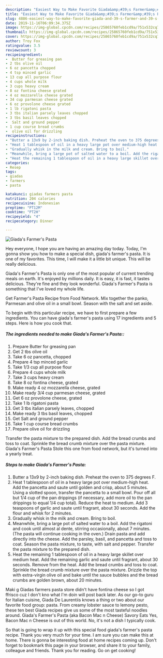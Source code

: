 ```yaml
---
description: "Easiest Way to Make Favorite Giada&amp;#39;s Farmer&amp;#39;s Pasta"
title: "Easiest Way to Make Favorite Giada&amp;#39;s Farmer&amp;#39;s Pasta"
slug: 4886-easiest-way-to-make-favorite-giada-and-39-s-farmer-and-39-s-pasta
date: 2019-11-16T06:09:34.375Z
image: https://img-global.cpcdn.com/recipes/25865760feb1cd9a/751x532cq70/giadas-farmers-pasta-recipe-main-photo.jpg
thumbnail: https://img-global.cpcdn.com/recipes/25865760feb1cd9a/751x532cq70/giadas-farmers-pasta-recipe-main-photo.jpg
cover: https://img-global.cpcdn.com/recipes/25865760feb1cd9a/751x532cq70/giadas-farmers-pasta-recipe-main-photo.jpg
author: Troy Fox
ratingvalue: 3.5
reviewcount: 3
recipeingredient:
-  Butter for greasing pan
- 2 tbs olive oil
- 6 oz pancetta chopped
- 4 tsp minced garlic
- 13 cup all purpose flour
- 4 cups whole milk
- 3 cups heavy cream
- 8 oz fontina cheese grated
- 4 oz mozzarella cheese grated
- 34 cup parmesan cheese grated
- 6 oz provolone cheese grated
- 1 lb rigatoni pasta
- 3 tbs italian parsely leaves chopped
- 3 tbs basil leaves chopped
-  Salt and ground pepper
- 1 cup course bread crumbs
-  olive oil for drizzling
recipeinstructions:
- "Butter a 13x9 by 2-inch baking dish. Preheat the oven to 375 degrees F."
- "Heat 1 tablespoon of oil in a heavy large pot over medium-high heat. Add the pancetta and saute until golden and crisp, about 5 minutes. Using a slotted spoon, transfer the pancetta to a small bowl. Pour off all but 1/4 cup of the pan drippings (if necessary, add more oil to the pan drippings to equal 1/4 cup total). Reduce the heat to medium. Add 3 teaspoons of garlic and saute until fragrant, about 30 seconds. Add the flour and whisk for 2 minutes."
- "Gradually whisk in the milk and cream. Bring to boil."
- "Meanwhile, bring a large pot of salted water to a boil. Add the rigatoni and cook until almost al dente, stirring occasionally, about 7 minutes. (The pasta will continue cooking in the oven.) Drain pasta and add directly into the cheese. Add the parsley, basil, and pancetta and toss to coat. Season the pasta mixture, to taste, with salt and pepper. Transfer the pasta mixture to the prepared dish."
- "Heat the remaining 1 tablespoon of oil in a heavy large skillet over medium heat. Add the remaining garlic and saute until fragrant, about 30 seconds. Remove from the heat. Add the bread crumbs and toss to coat. Sprinkle the bread crumb mixture over the pasta mixture. Drizzle the top with extra-virgin olive oil and bake until the sauce bubbles and the bread crumbs are golden brown, about 20 minutes."
categories:
- Resep
tags:
- giadas
- farmers
- pasta

katakunci: giadas farmers pasta
nutrition: 204 calories
recipecuisine: Indonesian
preptime: "PT12M"
cooktime: "PT2H"
recipeyield: "4"
recipecategory: Dinner

---
```



![Giada&#39;s Farmer&#39;s Pasta](https://img-global.cpcdn.com/recipes/25865760feb1cd9a/751x532cq70/giadas-farmers-pasta-recipe-main-photo.jpg)

Hey everyone, I hope you are having an amazing day today. Today, I'm gonna show you how to make a special dish, giada&#39;s farmer&#39;s pasta. It is one of my favorites. This time, I will make it a little bit unique. This will be really delicious.

Giada&#39;s Farmer&#39;s Pasta is only one of the most popular of current trending meals on earth. It's enjoyed by millions daily. It is easy, it is fast, it tastes delicious. They're fine and they look wonderful. Giada&#39;s Farmer&#39;s Pasta is something that I've loved my whole life.

Get Farmer&#39;s Pasta Recipe from Food Network. Mix together the panko, Parmesan and olive oil in a small bowl. Season with the salt and set aside.


To begin with this particular recipe, we have to first prepare a few ingredients. You can have giada&#39;s farmer&#39;s pasta using 17 ingredients and 5 steps. Here is how you cook that.

##### The ingredients needed to make Giada&#39;s Farmer&#39;s Pasta::

1. Prepare  Butter for greasing pan
1. Get 2 tbs olive oil
1. Take 6 oz pancetta, chopped
1. Prepare 4 tsp minced garlic
1. Take 1/3 cup all purpose flour
1. Prepare 4 cups whole milk
1. Take 3 cups heavy cream
1. Take 8 oz fontina cheese, grated
1. Make ready 4 oz mozzarella cheese, grated
1. Make ready 3/4 cup parmesan cheese, grated
1. Get 6 oz provolone cheese, grated
1. Take 1 lb rigatoni pasta
1. Get 3 tbs italian parsely leaves, chopped
1. Make ready 3 tbs basil leaves, chopped
1. Get  Salt and ground pepper
1. Take 1 cup course bread crumbs
1. Prepare  olive oil for drizzling


Transfer the pasta mixture to the prepared dish. Add the bread crumbs and toss to coat. Sprinkle the bread crumb mixture over the pasta mixture. Giada&#39;s Farmer&#39;s Pasta Stole this one from food network, but it&#39;s turned into a yearly treat. 

##### Steps to make Giada&#39;s Farmer&#39;s Pasta:

1. Butter a 13x9 by 2-inch baking dish. Preheat the oven to 375 degrees F.
1. Heat 1 tablespoon of oil in a heavy large pot over medium-high heat. Add the pancetta and saute until golden and crisp, about 5 minutes. Using a slotted spoon, transfer the pancetta to a small bowl. Pour off all but 1/4 cup of the pan drippings (if necessary, add more oil to the pan drippings to equal 1/4 cup total). Reduce the heat to medium. Add 3 teaspoons of garlic and saute until fragrant, about 30 seconds. Add the flour and whisk for 2 minutes.
1. Gradually whisk in the milk and cream. Bring to boil.
1. Meanwhile, bring a large pot of salted water to a boil. Add the rigatoni and cook until almost al dente, stirring occasionally, about 7 minutes. (The pasta will continue cooking in the oven.) Drain pasta and add directly into the cheese. Add the parsley, basil, and pancetta and toss to coat. Season the pasta mixture, to taste, with salt and pepper. Transfer the pasta mixture to the prepared dish.
1. Heat the remaining 1 tablespoon of oil in a heavy large skillet over medium heat. Add the remaining garlic and saute until fragrant, about 30 seconds. Remove from the heat. Add the bread crumbs and toss to coat. Sprinkle the bread crumb mixture over the pasta mixture. Drizzle the top with extra-virgin olive oil and bake until the sauce bubbles and the bread crumbs are golden brown, about 20 minutes.


Maki g Giadas farmers pasta store didn&#39;t have fontina cheese so I got ffrisco cuz I don&#39;t kno what I&#39;m doin will post back later. As our go-to guru for Italian cuisine, Giada De Laurentiis knows a thing or two about our favorite food group: pasta. From creamy lobster sauce to lemony pesto, these ten best Giada recipes give us some of the most tasteful noodles around. Giada&#39;s Farmer&#39;s Pasta (aka Bacon Mac n Cheese) Savory Eats Yes, Bacon Mac n Cheese is out of this world. No, it&#39;s not a dish I typically cook. 

So that is going to wrap it up with this special food giada&#39;s farmer&#39;s pasta recipe. Thank you very much for your time. I am sure you can make this at home. There is gonna be interesting food at home recipes coming up. Don't forget to bookmark this page in your browser, and share it to your family, colleague and friends. Thank you for reading. Go on get cooking!
